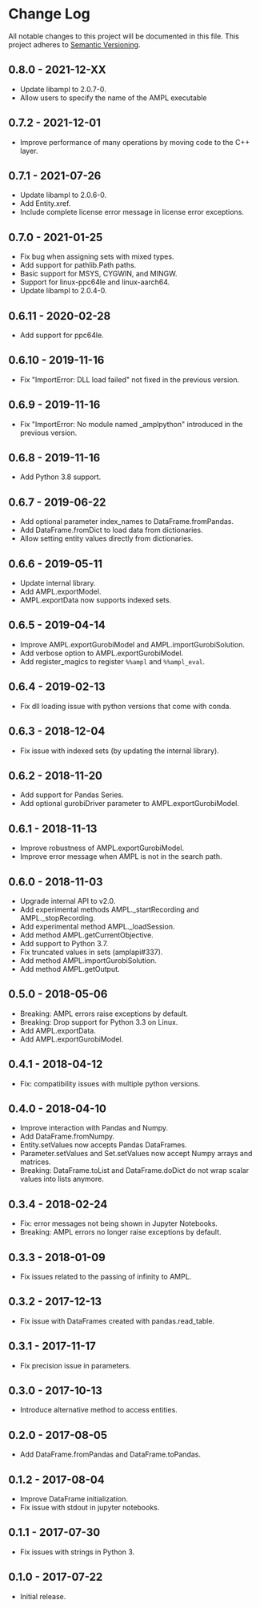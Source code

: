 # Change Log
All notable changes to this project will be documented in this file.
This project adheres to [Semantic Versioning](http://semver.org/).

## 0.8.0 - 2021-12-XX
- Update libampl to 2.0.7-0.
- Allow users to specify the name of the AMPL executable

## 0.7.2 - 2021-12-01
- Improve performance of many operations by moving code to the C++ layer.

## 0.7.1 - 2021-07-26
- Update libampl to 2.0.6-0.
- Add Entity.xref.
- Include complete license error message in license error exceptions.

## 0.7.0 - 2021-01-25
- Fix bug when assigning sets with mixed types.
- Add support for pathlib.Path paths.
- Basic support for MSYS, CYGWIN, and MINGW.
- Support for linux-ppc64le and linux-aarch64.
- Update libampl to 2.0.4-0.

## 0.6.11 - 2020-02-28
- Add support for ppc64le.

## 0.6.10 - 2019-11-16
- Fix "ImportError: DLL load failed" not fixed in the previous version.

## 0.6.9 - 2019-11-16
- Fix "ImportError: No module named _amplpython" introduced in the previous version.

## 0.6.8 - 2019-11-16
- Add Python 3.8 support.

## 0.6.7 - 2019-06-22
- Add optional parameter index_names to DataFrame.fromPandas.
- Add DataFrame.fromDict to load data from dictionaries.
- Allow setting entity values directly from dictionaries.

## 0.6.6 - 2019-05-11
- Update internal library.
- Add AMPL.exportModel.
- AMPL.exportData now supports indexed sets.

## 0.6.5 - 2019-04-14
- Improve AMPL.exportGurobiModel and AMPL.importGurobiSolution.
- Add verbose option to AMPL.exportGurobiModel.
- Add register_magics to register `%%ampl` and `%%ampl_eval`.

## 0.6.4 - 2019-02-13
- Fix dll loading issue with python versions that come with conda.

## 0.6.3 - 2018-12-04
- Fix issue with indexed sets (by updating the internal library).

## 0.6.2 - 2018-11-20
- Add support for Pandas Series.
- Add optional gurobiDriver parameter to AMPL.exportGurobiModel.

## 0.6.1 - 2018-11-13
- Improve robustness of AMPL.exportGurobiModel.
- Improve error message when AMPL is not in the search path.

## 0.6.0 - 2018-11-03
- Upgrade internal API to v2.0.
- Add experimental methods AMPL._startRecording and AMPL._stopRecording.
- Add experimental method AMPL._loadSession.
- Add method AMPL.getCurrentObjective.
- Add support to Python 3.7.
- Fix truncated values in sets (amplapi#337).
- Add method AMPL.importGurobiSolution.
- Add method AMPL.getOutput.

## 0.5.0 - 2018-05-06
- Breaking: AMPL errors raise exceptions by default.
- Breaking: Drop support for Python 3.3 on Linux.
- Add AMPL.exportData.
- Add AMPL.exportGurobiModel.

## 0.4.1 - 2018-04-12
- Fix: compatibility issues with multiple python versions.

## 0.4.0 - 2018-04-10
- Improve interaction with Pandas and Numpy.
- Add DataFrame.fromNumpy.
- Entity.setValues now accepts Pandas DataFrames.
- Parameter.setValues and Set.setValues now accept Numpy arrays and matrices.
- Breaking: DataFrame.toList and DataFrame.doDict do not wrap scalar values into lists anymore.

## 0.3.4 - 2018-02-24
- Fix: error messages not being shown in Jupyter Notebooks.
- Breaking: AMPL errors no longer raise exceptions by default.

## 0.3.3 - 2018-01-09
- Fix issues related to the passing of infinity to AMPL.

## 0.3.2 - 2017-12-13
- Fix issue with DataFrames created with pandas.read_table.

## 0.3.1 - 2017-11-17
- Fix precision issue in parameters.

## 0.3.0 - 2017-10-13
- Introduce alternative method to access entities.

## 0.2.0 - 2017-08-05
- Add DataFrame.fromPandas and DataFrame.toPandas.

## 0.1.2 - 2017-08-04
- Improve DataFrame initialization.
- Fix issue with stdout in jupyter notebooks.

## 0.1.1 - 2017-07-30
- Fix issues with strings in Python 3.

## 0.1.0 - 2017-07-22
- Initial release.
